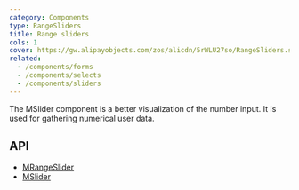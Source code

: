 ```yaml
---
category: Components
type: RangeSliders
title: Range sliders
cols: 1
cover: https://gw.alipayobjects.com/zos/alicdn/5rWLU27so/RangeSliders.svg
related:
  - /components/forms
  - /components/selects
  - /components/sliders
---
```


The MSlider component is a better visualization of the number input. It is used for gathering numerical user data.

## API

- [MRangeSlider](/api/MRangeSlider)
- [MSlider](/api/MSlider)